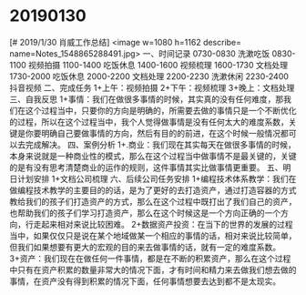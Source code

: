 # 20190130

[# 2019/1/30 肖威工作总结]
<image w=1080 h=1162 describe= name=Notes_1548865288491.jpg>
一、时间记录
0730-0830 洗漱吃饭
0830-1100 视频拍摄
1100-1400 吃饭休息
1400-1600 视频梳理
1600-1730 文档处理
1730-2000 吃饭休息
2000-2200 文档处理
2200-2230 洗漱休闲
2230-2400 抖音视频
二、完成任务
1+上午：视频拍摄
2+下午：视频梳理
3+晚上：文档处理
三、自我反思
1+事情：我们在做很多事情的时候，其实真的没有任何难度，那我们在这个过程当中，只要你的方向是明确的，所需要去做的事情只是一个不断优化的过程，所以在这个过程当中，我个人觉得做事情是没有任何太大的难度系数，关键是你要明确自己要做事情的方向，然后有目的的前进，在这个时候一般情况都可以去完成解决。
四、案例分析
1+.商业：我们现在其实每天在做很多事情的时候，本身来说就是一种商业性的模式，那么在这个过程当中做事情不是最关键的，关键的是有没有思考清楚商业的运作的规则，这件事情其实比做事情更重要。
五、明日计划安排
1+文档公司梳理
六、后续公司任务安排
1+编程技术体系教学：我们在做编程技术教学的主要目的的话，是为了更好的去打造资产，通过打造容器的方式教给我们的孩子们打造资产的方式，那么在这个过程中既打出了我们自己的资产，也帮助我们的孩子们学习打造资产，那么在这个时候这是一个方向正确的一个方向，行走起来相对来说比较困难。
2+数据资产投资：在当下的世界的发展的过程当中，如果仅仅只是说在某个地域做某一个相应的事情的话，相对来说比较简单，但我们如果想要有更大的宏观的目的来去做事情的话，就有一定的难度系数。
3+资产：我们现在在做任何一件事情，都是在不断的积累资产，那么在这个过程中只有在资产积累的数量非常大的情况下面，才有时间和精力来去做我们想去做的事情，在资产没有得到积累的情况下面，任何事情想要去达到都不是太现实。
